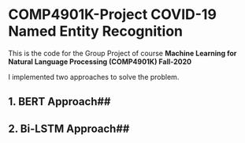 # COMP4901K-Project COVID-19 Named Entity Recognition 
This is the code for the Group Project of course **Machine Learning for Natural Language Processing (COMP4901K) Fall-2020**

I implemented two approaches to solve the problem.

## 1. BERT Approach##

## 2. Bi-LSTM Approach##
